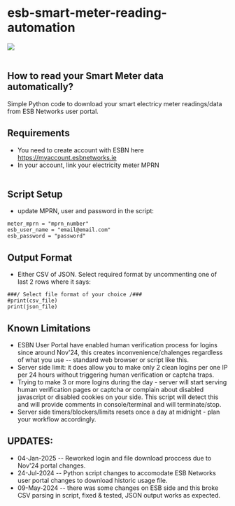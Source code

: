 #  esb-smart-meter-reading-automation

![](https://github.com/badger707/esb-smart-meter-reading-automation/blob/main/esb-smart-meter.png)
<br><br>
## How to read your Smart Meter data automatically?
Simple Python code to download your smart electricy meter readings/data from ESB Networks user portal.
<br>
## Requirements<br>
* You need to create account with ESBN here https://myaccount.esbnetworks.ie <br>
* In your account, link your electricity meter MPRN
<br><br>
## Script Setup<br>
* update MPRN, user and password in the script:<br>
```
meter_mprn = "mprn_number"
esb_user_name = "email@email.com"
esb_password = "password"
```

## Output Format<br>
* Either CSV of JSON. Select required format by uncommenting one of last 2 rows where it says: <br>
```
###/ Select file format of your choice /###
#print(csv_file)
print(json_file)
```

## Known Limitations<br>
* ESBN User Portal have enabled human verification process for logins since around Nov'24, this creates inconvenience/chalenges regardless of what you use -- standard web browser or script like this.
* Server side limit: it does allow you to make only 2 clean logins per one IP per 24 hours without triggering human verification or captcha traps.
* Trying to make 3 or more logins during the day - server will start serving human verification pages or captcha or complain about disabled javascript or disabled cookies on your side. This script will detect this and will provide comments in console/terminal and will terminate/stop.
* Server side timers/blockers/limits resets once a day at midnight - plan your workflow accordingly.
  

## UPDATES: <br>
* 04-Jan-2025 -- Reworked login and file download proccess due to Nov'24 portal changes.
* 24-Jul-2024 -- Python script changes to accomodate ESB Networks user portal changes to download historic usage file. 
* 09-May-2024 -- there was some changes on ESB side and this broke CSV parsing in script, fixed & tested, JSON output works as expected.



